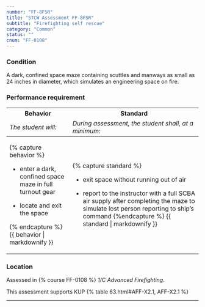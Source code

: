 ```yaml
---
number: "FF-8FSR"
title: "STCW Assessment FF-8FSR"
subtitle: "Firefighting self rescue"
category: "Common"
status: ""
cnum: "FF-0108"
---
```

### Condition

A dark, confined space maze containing scuttles and manways as small as 24 inches in diameter, which simulates an engineering space on fire.  

### Performance requirement 

<table width='100%' class='Guidelines'>
 <thead>
 <tr>
     <th class='thirty'>Behavior</th>
     <th class='seventy'>Standard</th>
 </tr>
 <tr>
     <td><em>The student will:</em></td>
     <td><em>During assessment, the student shall, at a minimum:</em></td>
 </tr>
 </thead>
 <tbody>
 

<tr><td>

{% capture behavior %}
* enter a dark, confined space maze in full turnout gear

* locate and exit the space

{% endcapture %}
{{ behavior | markdownify }}

</td><td>

{% capture standard %}
* exit space without running out of air

* report to the instructor with a full SCBA air supply after completing the maze to simulate lost person reporting to ship’s command
{%endcapture %}
{{ standard | markdownify }}

</td></tr>



 </tbody>
 </table>

### Location

Assessed in  {% course  FF-0108 %}  *1/C Advanced Firefighting*.

This assessment supports KUP {% table 63.html#AFF-X2.1, AFF-X2.1 %}

***

